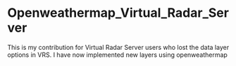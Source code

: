 # Openweathermap_Virtual_Radar_Server
This is my contribution for Virtual Radar Server users who lost the data layer options in VRS. I have now implemented new layers using openweathermap
